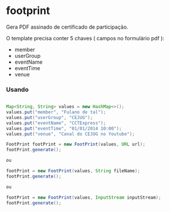 footprint
=========

Gera PDF assinado de certificado de participação.

O template precisa conter 5 chaves ( campos no formulário pdf ):

* member
* userGroup
* eventName
* eventTime
* venue

### Usando

```java

Map<String, String> values = new HashMap<>();
values.put("member", "Fulano de tal");
values.put("userGroup", "CEJUG");
values.put("eventName", "CCTExpress");
values.put("eventTime", "01/01/2014 10:00");
values.put("venue", "Canal do CEJUG no Youtube");

FootPrint footPrint = new FootPrint(values, URL url);
footPrint.generate();

ou

footPrint = new FootPrint(values, String fileName);
footPrint.generate();

ou

footPrint = new FootPrint(values, InputStream inputStream);
footPrint.generate();

```


### 
